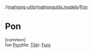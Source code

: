//[mahjong-utils](../../index.md)/[mahjongutils.models](index.md)/[Pon](-pon.md)

# Pon

[common]\
fun [Pon](-pon.md)(tile: [Tile](-tile/index.md)): [Furo](-furo/index.md)

